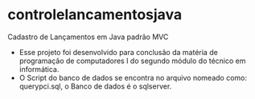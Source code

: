 # controlelancamentosjava
Cadastro de Lançamentos em Java padrão MVC
- Esse projeto foi desenvolvido para conclusão da matéria de programação de computadores I do segundo módulo do técnico em informática.
- O Script do banco de dados se encontra no arquivo nomeado como: querypci.sql, o Banco de dados é o sqlserver.
